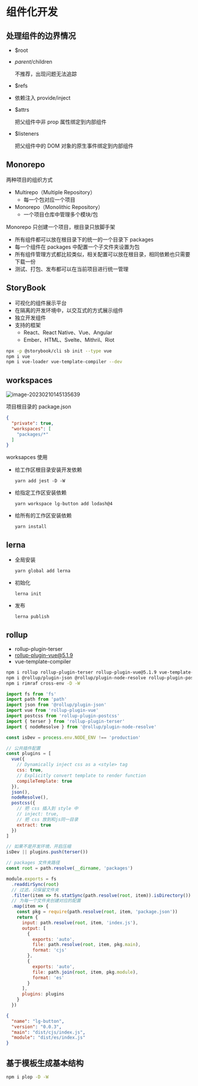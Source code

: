 # 组件化开发

## 处理组件的边界情况

- $root

- $parent/$children

  不推荐，出现问题无法追踪

- $refs

- 依赖注入 provide/inject

- $attrs

  把父组件中非 prop 属性绑定到内部组件

- $listeners

  把父组件中的 DOM 对象的原生事件绑定到内部组件

## Monorepo

两种项目的组织方式

- Multirepo（Multiple Repository）
  - 每一个包对应一个项目
- Monorepo（Monolithic Repository）
  - 一个项目仓库中管理多个模块/包

Monorepo 只创建一个项目，根目录只放脚手架

- 所有组件都可以放在根目录下的统一的一个目录下 packages
- 每一个组件在 packages 中配置一个子文件夹设置为包
- 所有组件管理方式都比较类似，相关配置可以放在根目录，相同依赖也只需要下载一份
- 测试、打包、发布都可以在当前项目进行统一管理

## StoryBook

- 可视化的组件展示平台
- 在隔离的开发环境中，以交互式的方式展示组件
- 独立开发组件
- 支持的框架
  - React、React Native、Vue、Angular
  - Ember、HTML、Svelte、Mithril、Riot

```bash
npx -p @storybook/cli sb init --type vue
npm i vue
npm i vue-loader vue-template-compiler --dev
```

## workspaces

![image-20230210145135639](https://gitee.com/lilyn/pic/raw/master/lagoulearn-img/image-20230210145135639.png)

项目根目录的 package.json

```json
{
  "private": true,
  "workspaces": [
    "packages/*"
  ]
}
```

worksapces 使用

- 给工作区根目录安装开发依赖

  `yarn add jest -D -W`

- 给指定工作区安装依赖

  `yarn workspace lg-button add lodash@4`

- 给所有的工作区安装依赖

  `yarn install`

## lerna

- 全局安装

  `yarn global add lerna`

- 初始化

  `lerna init`

- 发布

  `lerna publish`

## rollup

- rollup-plugin-terser
- rollup-plugin-vue@5.1.9
- vue-template-compiler

```bash
npm i rollup rollup-plugin-terser rollup-plugin-vue@5.1.9 vue-template-compiler -D -W
npm i @rollup/plugin-json @rollup/plugin-node-resolve rollup-plugin-postcss -D -W
npm i rimraf cross-env -D -W
```

```js
import fs from 'fs'
import path from 'path'
import json from '@rollup/plugin-json'
import vue from 'rollup-plugin-vue'
import postcss from 'rollup-plugin-postcss'
import { terser } from 'rollup-plugin-terser'
import { nodeResolve } from '@rollup/plugin-node-resolve'

const isDev = process.env.NODE_ENV !== 'production'

// 公共插件配置
const plugins = [
  vue({
    // Dynamically inject css as a <style> tag
    css: true,
    // Explicitly convert template to render function
    compileTemplate: true
  }),
  json(),
  nodeResolve(),
  postcss({
    // 把 css 插入到 style 中
    // inject: true,
    // 把 css 放到和js同一目录
    extract: true
  })
]

// 如果不是开发环境，开启压缩
isDev || plugins.push(terser())

// packages 文件夹路径
const root = path.resolve(__dirname, 'packages')

module.exports = fs
  .readdirSync(root)
  // 过滤，只保留文件夹
  .filter(item => fs.statSync(path.resolve(root, item)).isDirectory())
  // 为每一个文件夹创建对应的配置
  .map(item => {
    const pkg = require(path.resolve(root, item, 'package.json'))
    return {
      input: path.resolve(root, item, 'index.js'),
      output: [
        {
          exports: 'auto',
          file: path.resolve(root, item, pkg.main),
          format: 'cjs'
        },
        {
          exports: 'auto',
          file: path.join(root, item, pkg.module),
          format: 'es'
        }
      ],
      plugins: plugins
    }
  })
```

```json
{
  "name": "lg-button",
  "version": "0.0.3",
  "main": "dist/cjs/index.js",
  "module": "dist/es/index.js"
}
```

## 基于模板生成基本结构

```bash
npm i plop -D -W
```

